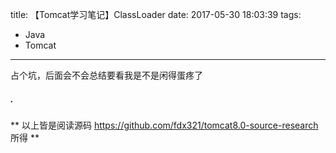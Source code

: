 title: 【Tomcat学习笔记】ClassLoader
date: 2017-05-30 18:03:39
tags:
- Java
- Tomcat
---
占个坑，后面会不会总结要看我是不是闲得蛋疼了

##### .
** 以上皆是阅读源码 https://github.com/fdx321/tomcat8.0-source-research 所得 **
